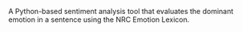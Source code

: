 A Python-based sentiment analysis tool that evaluates the dominant emotion in a sentence using the NRC Emotion Lexicon.